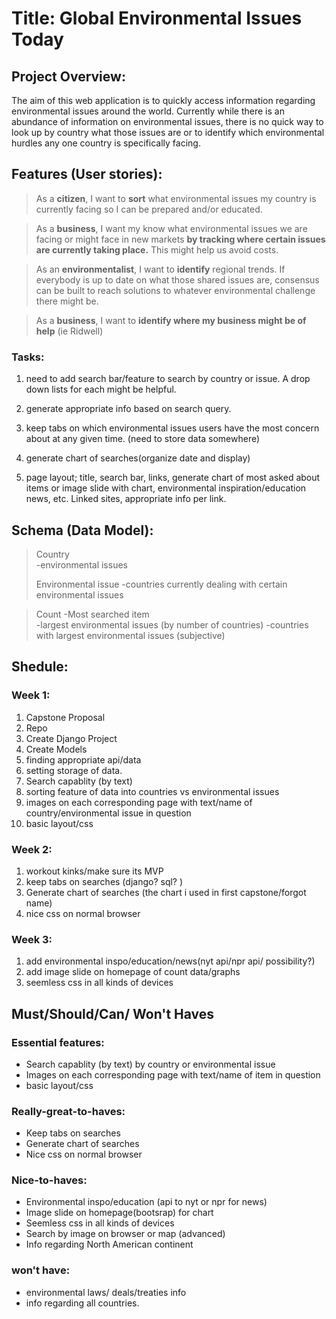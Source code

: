 # Title: Global Environmental Issues Today 

## Project Overview: 

The aim of this web application is to quickly access information regarding environmental issues around the world. Currently while there is an abundance of information on environmental issues, there is no quick way to look up by country what those issues are or to identify which environmental hurdles any one country is specifically facing. 

## Features (User stories):

>As a **citizen**, I want to **sort** what environmental issues my country is currently facing so I can be prepared and/or educated.

>   

>As a **business**, I want my know what environmental issues we are facing or might face in new markets **by tracking where certain issues are currently taking place.** This might help us avoid costs.
>

>As an **environmentalist**, I want to **identify** regional trends. If everybody is up to date on what those shared issues are, consensus can be built to reach solutions to whatever environmental challenge there might be.
> 

>As a **business**, I want to **identify where my business might be of help** (ie Ridwell)  
  



### Tasks:
1. need to add search bar/feature to search by country or issue. A drop down lists for each might be helpful.

2. generate appropriate info based on search query.

3. keep tabs on which environmental issues users have the most concern about at any given time. (need to store data somewhere)

4. generate chart of searches(organize date and display)

6. page layout; title, search bar, links,  generate chart of most asked about items or image slide with chart, environmental inspiration/education news, etc. Linked sites, appropriate info per link.  


## Schema (Data Model):

>Country  
    -environmental issues
>
>Environmental issue 
    -countries currently dealing with certain environmental issues
   
>
>Count 
    -Most searched item  
    -largest environmental issues (by number of countries)
    -countries with largest environmental issues (subjective)
>


## Shedule:
### Week 1:
1. Capstone Proposal
2. Repo 
3. Create Django Project
4. Create Models
5. finding appropriate api/data
6. setting storage of data. 
7. Search capablity (by text)
8. sorting feature of data into countries vs environmental issues
9. images on each corresponding page with text/name of country/environmental issue in question
10. basic layout/css

### Week 2:
1. workout kinks/make sure its MVP
2. keep tabs on searches (django? sql? )
3. Generate chart of searches (the chart i used in first capstone/forgot name)
4. nice css on normal browser

### Week 3:
1. add environmental inspo/education/news(nyt api/npr api/ possibility?)
2. add image slide on homepage of count data/graphs
3. seemless css in all kinds of devices


## Must/Should/Can/ Won't Haves

### Essential features:
- Search capablity (by text) by country or environmental issue
- Images on each corresponding page with text/name of item in question
- basic layout/css

### Really-great-to-haves:
- Keep tabs on searches
- Generate chart of searches
- Nice css on normal browser

### Nice-to-haves:
- Environmental inspo/education (api to nyt or npr for news)
- Image slide on homepage(bootsrap) for chart
- Seemless css in all kinds of devices
- Search by image on browser or map (advanced)
- Info regarding North American continent

### won't have:

- environmental laws/ deals/treaties info
- info regarding all countries. 
